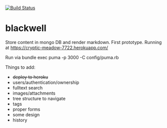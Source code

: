 [![Build Status](https://semaphoreci.com/api/v1/projects/0d67889d-96c6-456b-9495-9c019aea57b6/598844/badge.svg)](https://semaphoreci.com/skorbut/blackwell)

blackwell
=========

Store content in mongo DB and render markdown. First prototype. Running at
https://cryptic-meadow-7722.herokuapp.com/

Run via bundle exec puma -p 3000 -C config/puma.rb

Things to add:

* ~~deploy to heroku~~
* users/authentication/ownership
* fulltext search
* images/attachments
* tree structure to navigate
* tags
* proper forms
* some design
* history
